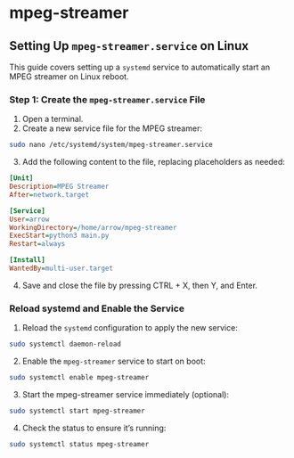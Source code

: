 # mpeg-streamer

## Setting Up `mpeg-streamer.service` on Linux

This guide covers setting up a `systemd` service to automatically start an MPEG streamer on Linux reboot.

### Step 1: Create the `mpeg-streamer.service` File

1. Open a terminal.
2. Create a new service file for the MPEG streamer:
```bash
sudo nano /etc/systemd/system/mpeg-streamer.service
```
3. Add the following content to the file, replacing placeholders as needed:
```ini
[Unit]
Description=MPEG Streamer
After=network.target

[Service]
User=arrow
WorkingDirectory=/home/arrow/mpeg-streamer
ExecStart=python3 main.py
Restart=always

[Install]
WantedBy=multi-user.target
```
4. Save and close the file by pressing CTRL + X, then Y, and Enter.

### Reload systemd and Enable the Service

1. Reload the `systemd` configuration to apply the new service:
```bash
sudo systemctl daemon-reload
```
2. Enable the `mpeg-streamer` service to start on boot:
```bash
sudo systemctl enable mpeg-streamer
```
3. Start the mpeg-streamer service immediately (optional):
```bash
sudo systemctl start mpeg-streamer
```
4. Check the status to ensure it’s running:
```bash
sudo systemctl status mpeg-streamer

```